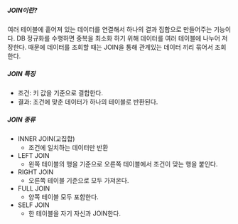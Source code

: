 ##### JOIN이란?
여러 테이블에 흩어져 있는 데이터를 연결해서 하나의 결과 집합으로 만들어주는 기능이다. DB 정규화를 수행하면 중복을 최소화 하기 위해 데이터를 여러 테이블에 나누어 저장한다. 때문에 데이터를 조회할 때는 JOIN을 통해 관계있는 데이터 끼리 묶어서 조회한다.

##### JOIN 특징
- 조건: 키 값을 기준으로 결합한다.
- 결과: 조건에 맞춘 데이터가 하나의 테이블로 반환된다.

##### JOIN 종류
- INNER JOIN(교집합)
	- 조건에 일치하는 데이터만 반환
- LEFT JOIN
	-  왼쪽 테이블의 행을 기준으로 오른쪽 테이블에서 조건이 맞는 행을 붙인다.
- RIGHT JOIN
	- 오른쪽 테이블 기준으로 모두 가져온다.
- FULL JOIN
	- 양쪽 테이블 모두 포함한다.
- SELF JOIN
	- 한 테이블을 자기 자신과 JOIN한다.